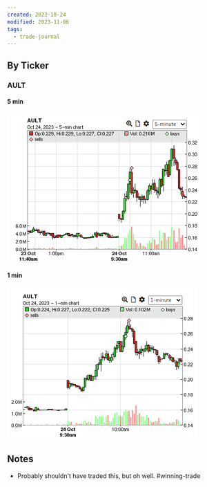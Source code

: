 ```yaml
---
created: 2023-10-24
modified: 2023-11-06
tags:
  - trade-journal
---
```

## By Ticker
### AULT
#### 5 min
![Pasted image 20231106115503](../../ATTACHMENTS/Pasted%20image%2020231106115503.png)
#### 1 min
![Pasted image 20231106115509](../../ATTACHMENTS/Pasted%20image%2020231106115509.png)
## Notes
- Probably shouldn't have traded this, but oh well. #winning-trade 